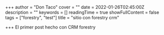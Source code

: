+++
author = "Don Taco"
cover = ""
date = 2022-01-26T02:45:00Z
description = ""
keywords = []
readingTime = true
showFullContent = false
tags = ["forestry", "test"]
title = "sitio con forestry crm"

+++
El primer post hecho con CRM forestry